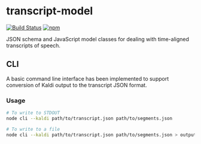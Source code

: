 # transcript-model

[![Build Status](https://travis-ci.org/bbc/transcript-model.svg?branch=master)](https://travis-ci.org/bbc/transcript-model) [![npm](https://img.shields.io/npm/v/transcript-model.svg)](https://www.npmjs.com/package/transcript-model)

JSON schema and JavaScript model classes for dealing with time-aligned transcripts of speech.

## CLI

A basic command line interface has been implemented to support conversion of Kaldi output to the transcript JSON format.

### Usage

```bash
# To write to STDOUT
node cli --kaldi path/to/transcript.json path/to/segments.json

# To write to a file
node cli --kaldi path/to/transcript.json path/to/segments.json > output.json
```
